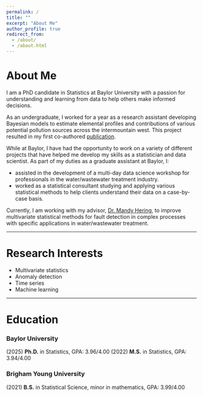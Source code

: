 ```yaml
---
permalink: /
title: ""
excerpt: "About Me"
author_profile: true
redirect_from: 
  - /about/
  - /about.html
---
```


About Me
======

I am a PhD candidate in Statistics at Baylor University with a passion for understanding and learning from data to help others make informed decisions.

As an undergraduate, I worked for a year as a research assistant developing Bayesian models to estimate elemental profiles and contributions of various potential pollution sources across the intermountain west. This project resulted in my first co-authored [publication](https://trgrimm.github.io/publications/).

While at Baylor, I have had the opportunity to work on a variety of different projects that have helped me develop my skills as a statistician and data scientist. As part of my duties as a graduate assistant at Baylor, I:

* assisted in the development of a multi-day data science workshop for professionals in the water/wastewater treatment industry.
* worked as a statistical consultant studying and applying various statistical methods to help clients understand their data on a case-by-case basis.

Currently, I am working with my advisor, [Dr. Mandy Hering](https://statistics.artsandsciences.baylor.edu/person/dr-amanda-s-hering), to improve multivariate statistical methods for fault detection in complex processes with specific applications in water/wastewater treatment.

---

Research Interests
======

* Multivariate statistics
* Anomaly detection
* Time series
* Machine learning

---

Education
======

### Baylor University  
(2025) **Ph.D.** in Statistics, GPA: 3.96/4.00
(2022) **M.S.** in Statistics, GPA: 3.94/4.00

### Brigham Young University
(2021) **B.S.** in Statistical Science, minor in mathematics, GPA: 3.99/4.00

[comment]: <> (For more info)
[comment]: <> (------)
